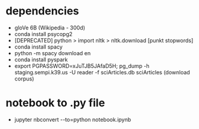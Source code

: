 # dependencies

- gloVe 6B (Wikipedia - 300d)
- conda install psycopg2
- [DEPRECATED] python > import nltk > nltk.download [punkt stopwords]
- conda install spacy
- python -m spacy download en
- conda install pyspark
- export PGPASSWORD=xJuTJB5JAfaD5H; pg_dump -h staging.sempi.k39.us -U reader -f sciArticles.db sciArticles (download corpus)

# notebook to .py file
- jupyter nbconvert --to=python notebook.ipynb
